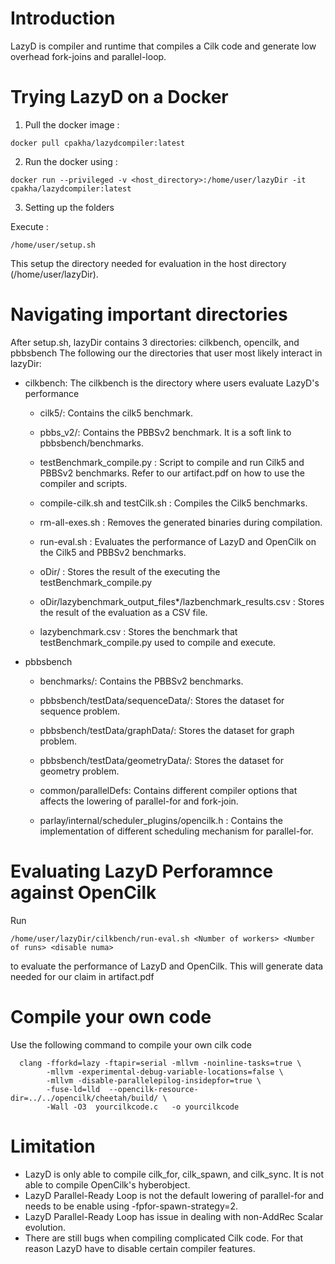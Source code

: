 # Introduction

LazyD is compiler and runtime that compiles a Cilk code and generate low overhead fork-joins and parallel-loop.

# Trying LazyD on a Docker

1. Pull the docker image :

```console
docker pull cpakha/lazydcompiler:latest
```

2. Run the docker using :

```console
docker run --privileged -v <host_directory>:/home/user/lazyDir -it cpakha/lazydcompiler:latest
```

3. Setting up the folders

Execute :

```console
/home/user/setup.sh
```

This setup the directory needed for evaluation in the host directory (/home/user/lazyDir).

# Navigating important directories
After setup.sh, lazyDir contains 3 directories: cilkbench, opencilk, and pbbsbench
The following our the directories that user most likely interact in lazyDir:

- cilkbench: The cilkbench is the directory where users evaluate LazyD's performance

  - cilk5/: Contains the cilk5 benchmark.

  - pbbs_v2/: Contains the PBBSv2 benchmark. It is a soft link to pbbsbench/benchmarks.

  - testBenchmark_compile.py : Script to compile and run Cilk5 and PBBSv2 benchmarks.
    			       Refer to our artifact.pdf on how to use the compiler and scripts.

  - compile-cilk.sh and testCilk.sh : Compiles the Cilk5 benchmarks.

  - rm-all-exes.sh : Removes the generated binaries during compilation.

  - run-eval.sh : Evaluates the performance of LazyD and OpenCilk on the Cilk5 and PBBSv2 benchmarks.

  - oDir/ : Stores the result of the executing the testBenchmark_compile.py

  - oDir/lazybenchmark_output_files*/lazbenchmark_results.csv : Stores the result of the evaluation as a CSV file.

  - lazybenchmark.csv : Stores the benchmark that testBenchmark_compile.py used to compile and execute.

- pbbsbench

  - benchmarks/: Contains the PBBSv2 benchmarks.

  - pbbsbench/testData/sequenceData/: Stores the dataset for sequence problem.

  - pbbsbench/testData/graphData/: Stores the dataset for graph problem.

  - pbbsbench/testData/geometryData/: Stores the dataset for geometry problem.

  - common/parallelDefs: Contains different compiler options that affects the lowering of parallel-for and fork-join.

  - parlay/internal/scheduler_plugins/opencilk.h : Contains the implementation of different scheduling mechanism for parallel-for. 

# Evaluating LazyD Perforamnce against OpenCilk
Run 

```console
/home/user/lazyDir/cilkbench/run-eval.sh <Number of workers> <Number of runs> <disable numa>
```

to evaluate the performance of LazyD and OpenCilk.
This will generate data needed for our claim in artifact.pdf

# Compile your own code

Use the following command to compile your own cilk code

```console
  clang -fforkd=lazy -ftapir=serial -mllvm -noinline-tasks=true \
        -mllvm -experimental-debug-variable-locations=false \
        -mllvm -disable-parallelepilog-insidepfor=true \
        -fuse-ld=lld  --opencilk-resource-dir=../../opencilk/cheetah/build/ \
        -Wall -O3  yourcilkcode.c   -o yourcilkcode
```

# Limitation

- LazyD is only able to compile cilk_for, cilk_spawn, and cilk_sync. It is not able to compile OpenCilk's hyberobject.
- LazyD Parallel-Ready Loop is not the default lowering of parallel-for and needs to be enable using -fpfor-spawn-strategy=2.
- LazyD Parallel-Ready Loop has issue in dealing with non-AddRec Scalar evolution.
- There are still bugs when compiling complicated Cilk code. For that reason LazyD have to disable certain compiler features.